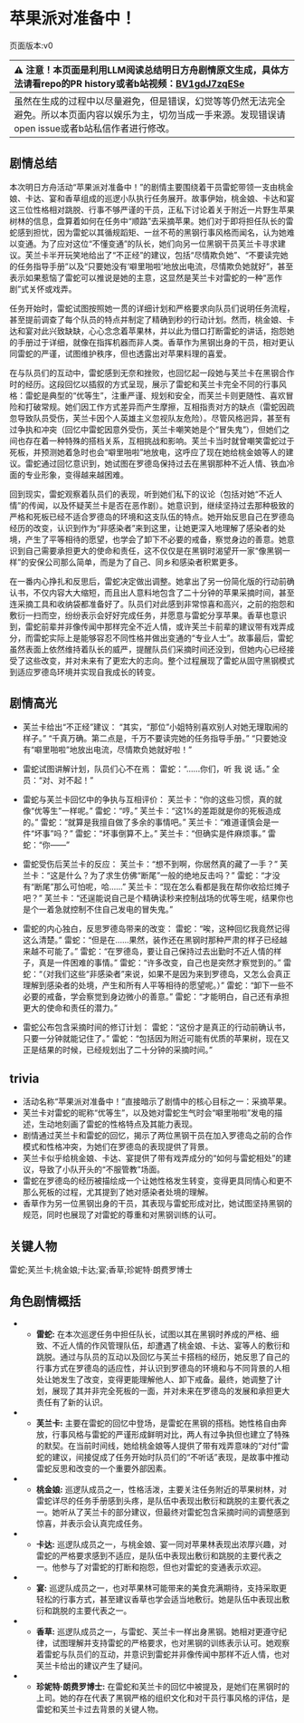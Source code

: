 # 苹果派对准备中！
页面版本:v0
 

| :warning: 注意！本页面是利用LLM阅读总结明日方舟剧情原文生成，具体方法请看repo的PR history或者b站视频：[BV1gdJ7zqESe](https://www.bilibili.com/video/BV1gdJ7zqESe/)         |
|:----------------------------|
| 虽然在生成的过程中以尽量避免，但是错误，幻觉等等仍然无法完全避免。所以本页面内容以娱乐为主，切勿当成一手来源。发现错误请open issue或者b站私信作者进行修改。|



## 剧情总结
本次明日方舟活动“苹果派对准备中！”的剧情主要围绕着干员雷蛇带领一支由桃金娘、卡达、宴和香草组成的巡逻小队执行任务展开。故事伊始，桃金娘、卡达和宴这三位性格相对跳脱、行事不够严谨的干员，正私下讨论着关于附近一片野生苹果树林的信息，盘算着如何在任务中“顺路”去采摘苹果。她们对于即将担任队长的雷蛇感到担忧，因为雷蛇以其循规蹈矩、一丝不苟的黑钢行事风格而闻名，认为她难以变通。为了应对这位“不懂变通”的队长，她们向另一位黑钢干员芙兰卡寻求建议。芙兰卡半开玩笑地给出了“不正经”的建议，包括“尽情欺负她”、“不要读完她的任务指导手册”以及“只要她没有‘噼里啪啦’地放出电流，尽情欺负她就好”，甚至表示如果惹恼了雷蛇可以推说是她的主意，这显然是芙兰卡对雷蛇的一种“恶作剧”式关怀或戏弄。

任务开始时，雷蛇试图按照她一贯的详细计划和严格要求向队员们说明任务流程，甚至提前调查了每个队员的特点并制定了精确到秒的行动计划。然而，桃金娘、卡达和宴对此兴致缺缺，心心念念着苹果林，并以此为借口打断雷蛇的讲话，抱怨她的手册过于详细，就像在指挥机器而非人类。香草作为黑钢出身的干员，相对更认同雷蛇的严谨，试图维护秩序，但也透露出对苹果料理的喜爱。

在与队员们的互动中，雷蛇感到无奈和挫败，也回忆起一段她与芙兰卡在黑钢合作时的经历。这段回忆以插叙的方式呈现，展示了雷蛇和芙兰卡完全不同的行事风格：雷蛇是典型的“优等生”，注重严谨、规划和安全，而芙兰卡则更随性、喜欢冒险和打破常规。她们因工作方式差异而产生摩擦，互相指责对方的缺点（雷蛇因疏忽导致队员受伤，芙兰卡因个人英雄主义忽视队友危险）。尽管风格迥异，甚至有过争执和冲突（回忆中雷蛇因意外受伤，芙兰卡嘲笑她是个“冒失鬼”），但她们之间也存在着一种特殊的搭档关系，互相挑战和影响。芙兰卡当时就曾嘲笑雷蛇过于死板，并预测她着急时也会“噼里啪啦”地放电，这呼应了现在她给桃金娘等人的建议。雷蛇通过回忆意识到，她试图在罗德岛保持过去在黑钢那种不近人情、铁血冷面的专业形象，变得越来越困难。

回到现实，雷蛇观察着队员们的表现，听到她们私下的议论（包括对她“不近人情”的传闻，以及怀疑芙兰卡是否在恶作剧）。她意识到，继续坚持过去那种极致的严格和死板已经不适合罗德岛的环境和这支队伍的特点。她开始反思自己在罗德岛经历的改变，认识到作为“非感染者”来到这里，让她更深入地理解了感染者的处境，产生了平等相待的愿望，也学会了卸下不必要的戒备，察觉身边的善意。她意识到自己需要承担更大的使命和责任，这不仅仅是在黑钢时渴望开一家“像黑钢一样”的安保公司那么简单，而是为了自己、同乡和感染者积累更多。

在一番内心挣扎和反思后，雷蛇决定做出调整。她拿出了另一份简化版的行动前确认书，不仅内容大大缩短，而且出人意料地包含了二十分钟的苹果采摘时间，甚至连采摘工具和收纳袋都准备好了。队员们对此感到非常惊喜和高兴，之前的抱怨和敷衍一扫而空，纷纷表示会好好完成任务，并愿意与雷蛇分享苹果。香草也意识到，雷蛇前辈并非像传闻中那样完全不近人情，或许芙兰卡前辈的建议带有戏弄成分，而雷蛇实际上是能够容忍不同性格并做出变通的“专业人士”。故事最后，雷蛇虽然表面上依然维持着队长的威严，提醒队员们采摘时间还没到，但她内心已经接受了这些改变，并对未来有了更宏大的志向。整个过程展现了雷蛇从固守黑钢模式到适应罗德岛环境并实现自我成长的转变。
## 剧情高光
- 芙兰卡给出“不正经”建议：
“其实，“那位”小姐特别喜欢别人对她无理取闹的样子。”
“千真万确。第二点是，千万不要读完她的任务指导手册。”
“只要她没有“噼里啪啦”地放出电流，尽情欺负她就好啦！”

- 雷蛇试图讲解计划，队员们心不在焉：
雷蛇：“......你们，听 我 说 话。”
全员：“对、对不起！”

- 雷蛇与芙兰卡回忆中的争执与互相评价：
芙兰卡：“你的这些习惯，真的就像“优等生”一样呢。”
雷蛇：“哼。”
芙兰卡：“这1%的差距就是你的死板造成的。”
雷蛇：“就算是我擅自做了多余的事情吧。”
芙兰卡：“难道谨慎会是一件“坏事”吗？”
雷蛇：“坏事倒算不上。”
芙兰卡：“但确实是件麻烦事。”
雷蛇：“你——”

- 雷蛇受伤后芙兰卡的反应：
芙兰卡：“想不到啊，你居然真的藏了一手？”
芙兰卡：“这是什么？为了求生仿佛“断尾”一般的绝地反击吗？”
雷蛇：“才没有“断尾”那么可怕呢，哈......”
芙兰卡：“现在怎么看都是我在帮你收拾烂摊子吧？”
芙兰卡：“还逞能说自己是个精确读秒来控制战场的优等生呢，结果你也是个一着急就控制不住自己发电的冒失鬼。”

- 雷蛇的内心独白，反思罗德岛带来的改变：
雷蛇：“唉，这种回忆我竟然记得这么清楚。”
雷蛇：“但是在......果然，装作还在黑钢时那种严肃的样子已经越来越不可能了。”
雷蛇：“在罗德岛，要让自己保持过去出勤时不近人情的样子，真是一件困难的事情。”
雷蛇：“许多改变，自己也是突然才察觉到的。”
雷蛇：“（对我们这些“非感染者”来说，如果不是因为来到罗德岛，又怎么会真正理解到感染者的处境，产生和所有人平等相待的愿望呢。）”
雷蛇：“卸下一些不必要的戒备，学会察觉到身边微小的善意。”
雷蛇：“才能明白，自己还有承担更大的使命和责任的潜力。”

- 雷蛇公布包含采摘时间的修订计划：
雷蛇：“这份才是真正的行动前确认书，只要一分钟就能记住了。”
雷蛇：“包括因为附近可能有优质的苹果树，现在又正是结果的时候，已经规划出了二十分钟的采摘时间。”
## trivia
- 活动名称“苹果派对准备中！”直接暗示了剧情中的核心目标之一：采摘苹果。
- 芙兰卡对雷蛇的昵称“优等生”，以及她对雷蛇生气时会“噼里啪啦”发电的描述，生动地刻画了雷蛇的性格特点及其能力表现。
- 剧情通过芙兰卡和雷蛇的回忆，揭示了两位黑钢干员在加入罗德岛之前的合作模式和性格冲突，为她们在罗德岛的表现提供了背景。
- 芙兰卡似乎给桃金娘、卡达、宴提供了带有戏弄成分的“如何与雷蛇相处”的建议，导致了小队开头的“不服管教”场面。
- 雷蛇在罗德岛的经历被描绘成一个让她性格发生转变，变得更具同情心和更不那么死板的过程，尤其提到了她对感染者处境的理解。
- 香草作为另一位黑钢出身的干员，其表现与雷蛇形成对比，她试图坚持黑钢的规范，同时也展现了对雷蛇的尊重和对黑钢训练的认可。
## 关键人物
雷蛇;芙兰卡;桃金娘;卡达;宴;香草;珍妮特·朗费罗博士
## 角色剧情概括
-   - **雷蛇:** 在本次巡逻任务中担任队长，试图以其在黑钢时养成的严格、细致、不近人情的作风管理队伍，却遭遇了桃金娘、卡达、宴等人的敷衍和跳脱。通过与队员的互动以及回忆与芙兰卡搭档的经历，她反思了自己的行事方式在罗德岛的适应性，并认识到罗德岛的环境和与不同背景的人相处让她发生了改变，变得更能理解他人、卸下戒备。最终，她调整了计划，展现了其并非完全死板的一面，并对未来在罗德岛的发展和承担更大责任有了新的认识。
-   - **芙兰卡:** 主要在雷蛇的回忆中登场，是雷蛇在黑钢的搭档。她性格自由奔放，行事风格与雷蛇的严谨形成鲜明对比，两人有过争执但也建立了特殊的默契。在当前时间线，她给桃金娘等人提供了带有戏弄意味的“对付”雷蛇的建议，间接促成了任务开始时队员们的“不听话”表现，是故事中推动雷蛇反思和改变的一个重要外部因素。
-   - **桃金娘:** 巡逻队成员之一，性格活泼，主要关注任务附近的苹果树林，对雷蛇详尽的任务手册感到头疼，是队伍中表现出敷衍和跳脱的主要代表之一。她听从了芙兰卡的部分建议，但最终对雷蛇包含采摘时间的调整感到惊喜，并表示会认真完成任务。
-   - **卡达:** 巡逻队成员之一，与桃金娘、宴一同对苹果林表现出浓厚兴趣，对雷蛇的严格要求感到不适应，是队伍中表现出敷衍和跳脱的主要代表之一。他参与了对雷蛇的打断和抱怨，但也对雷蛇的变通表示欢迎。
-   - **宴:** 巡逻队成员之一，也对苹果林可能带来的美食充满期待，支持采取更轻松的行事方式，甚至建议香草也学会适当地敷衍。她是队伍中表现出敷衍和跳脱的主要代表之一。
-   - **香草:** 巡逻队成员之一，与雷蛇、芙兰卡一样出身黑钢。她相对更遵守纪律，试图理解并支持雷蛇的严格要求，也对黑钢的训练表示认可。她观察着雷蛇与队员们的互动，并意识到雷蛇并非像传闻中那样不近人情，也对芙兰卡给出的建议产生了疑问。
-   - **珍妮特·朗费罗博士:** 在雷蛇和芙兰卡的回忆中被提及，是她们在黑钢时的上司。她的存在代表了黑钢严格的组织文化和对干员行事风格的评估，是雷蛇和芙兰卡过去背景的关键人物。